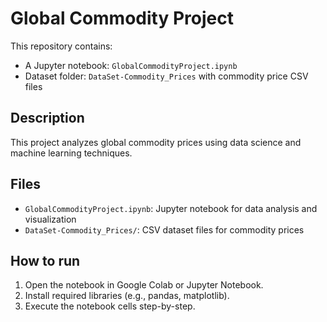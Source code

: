 # Global Commodity Project

This repository contains:

- A Jupyter notebook: `GlobalCommodityProject.ipynb`  
- Dataset folder: `DataSet-Commodity_Prices` with commodity price CSV files

## Description

This project analyzes global commodity prices using data science and machine learning techniques.

## Files

- `GlobalCommodityProject.ipynb`: Jupyter notebook for data analysis and visualization  
- `DataSet-Commodity_Prices/`: CSV dataset files for commodity prices

## How to run

1. Open the notebook in Google Colab or Jupyter Notebook.  
2. Install required libraries (e.g., pandas, matplotlib).  
3. Execute the notebook cells step-by-step.

